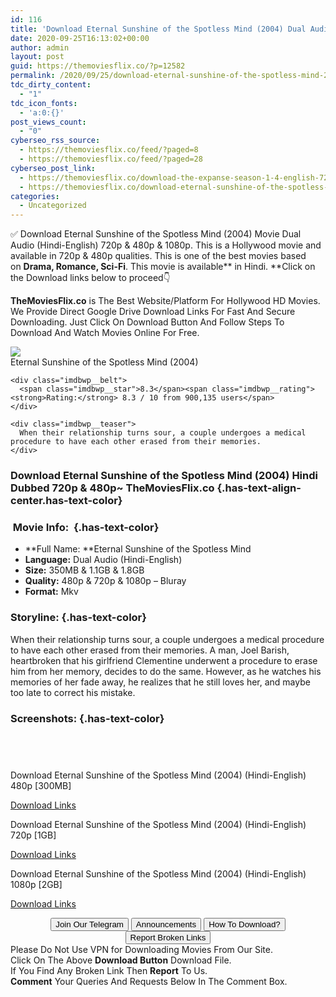 ```yaml
---
id: 116
title: 'Download Eternal Sunshine of the Spotless Mind (2004) Dual Audio {Hindi-English} 480p [350MB] || 720p [1.1GB] || 1080p [1.9GB]'
date: 2020-09-25T16:13:02+00:00
author: admin
layout: post
guid: https://themoviesflix.co/?p=12582
permalink: /2020/09/25/download-eternal-sunshine-of-the-spotless-mind-2004-dual-audio-hindi-english-480p-350mb-720p-1-1gb-1080p-1-9gb/
tdc_dirty_content:
  - "1"
tdc_icon_fonts:
  - 'a:0:{}'
post_views_count:
  - "0"
cyberseo_rss_source:
  - https://themoviesflix.co/feed/?paged=8
  - https://themoviesflix.co/feed/?paged=28
cyberseo_post_link:
  - https://themoviesflix.co/download-the-expanse-season-1-4-english-720p/
  - https://themoviesflix.co/download-eternal-sunshine-of-the-spotless-mind-2004-hindi-480p-720p-1080p/
categories:
  - Uncategorized
---
```

✅ Download Eternal Sunshine of the Spotless Mind (2004)&nbsp;Movie&nbsp;Dual Audio (Hindi-English)&nbsp;720p&nbsp;&&nbsp;480p&nbsp;& 1080p. This is a Hollywood movie and available in&nbsp;720p&nbsp;&&nbsp;480p&nbsp;qualities. This is one of the best movies based on&nbsp;**Drama, Romance, Sci-Fi**. This movie is available**&nbsp;in&nbsp;Hindi.&nbsp;**Click on the Download links below to proceed👇

**TheMoviesFlix.co**&nbsp;is The Best Website/Platform For Hollywood HD Movies. We Provide Direct Google Drive Download Links For Fast And Secure Downloading. Just Click On Download Button And Follow Steps To Download And Watch Movies Online For Free.

<div class="imdbwp imdbwp--movie dark">
  <div class="imdbwp__thumb">
    <a class="imdbwp__link" target="_blank" title="Eternal Sunshine of the Spotless Mind" href="https://www.imdb.com/title/tt0338013/" rel="nofollow noopener noreferrer"><img class="imdbwp__img" src="https://m.media-amazon.com/images/M/MV5BMTY4NzcwODg3Nl5BMl5BanBnXkFtZTcwNTEwOTMyMw@@._V1_SX300.jpg" /></a>
  </div>
  
  <div class="imdbwp__content">
    <div class="imdbwp__header">
      <span class="imdbwp__title">Eternal Sunshine of the Spotless Mind</span> (2004)
    </div>
    
    <div class="imdbwp__belt">
      <span class="imdbwp__star">8.3</span><span class="imdbwp__rating"><strong>Rating:</strong> 8.3 / 10 from 900,135 users</span>
    </div>
    
    <div class="imdbwp__teaser">
      When their relationship turns sour, a couple undergoes a medical procedure to have each other erased from their memories.
    </div>
  </div>
</div>

### Download Eternal Sunshine of the Spotless Mind (2004) Hindi Dubbed 720p & 480p~ TheMoviesFlix.co {.has-text-align-center.has-text-color}

### &nbsp;Movie Info:&nbsp; {.has-text-color}

  * **Full Name:&nbsp;**Eternal Sunshine of the Spotless Mind
  * **Language:**&nbsp;Dual Audio (Hindi-English)
  * **Size:**&nbsp;350MB & 1.1GB & 1.8GB
  * **Quality:**&nbsp;480p & 720p & 1080p – Bluray
  * **Format:**&nbsp;Mkv

### Storyline: {.has-text-color}

When their relationship turns sour, a couple undergoes a medical procedure to have each other erased from their memories. A man, Joel Barish, heartbroken that his girlfriend Clementine underwent a procedure to erase him from her memory, decides to do the same. However, as he watches his memories of her fade away, he realizes that he still loves her, and maybe too late to correct his mistake.

### Screenshots: {.has-text-color}

<div class="wp-block-image">
  <figure class="aligncenter"><img src="https://i.imgur.com/sbzrYCa.jpg" alt /></figure>
</div>

<div class="wp-block-image">
  <figure class="aligncenter"><img src="https://i.imgur.com/E2XbVDd.jpg" alt /></figure>
</div>

<div class="wp-block-image">
  <figure class="aligncenter"><img src="https://i.imgur.com/jJIUhqD.png" alt /></figure>
</div>

<div class="wp-block-image">
  <figure class="aligncenter"><img src="https://i.imgur.com/aGDPtPG.png" alt /></figure>
</div>

<p class="has-text-align-center has-text-color has-medium-font-size">
  Download Eternal Sunshine of the Spotless Mind (2004) (Hindi-English) 480p [300MB]
</p>

<span class="mb-center maxbutton-3-center"><span class="maxbutton-3-container mb-container"><a class="maxbutton-3 maxbutton maxbutton-post-button" target="_blank" rel="nofollow noopener noreferrer" href="https://coinquint.com/a11718/"><span class="mb-text">Download Links</span></a></span></span>

<p class="has-text-align-center has-text-color has-medium-font-size">
  Download Eternal Sunshine of the Spotless Mind (2004) (Hindi-English) 720p [1GB]
</p>

<span class="mb-center maxbutton-3-center"><span class="maxbutton-3-container mb-container"><a class="maxbutton-3 maxbutton maxbutton-post-button" target="_blank" rel="nofollow noopener noreferrer" href="https://coinquint.com/a11720/"><span class="mb-text">Download Links</span></a></span></span>

<p class="has-text-align-center has-text-color has-medium-font-size">
  Download Eternal Sunshine of the Spotless Mind (2004) (Hindi-English) 1080p [2GB]
</p>

<span class="mb-center maxbutton-3-center"><span class="maxbutton-3-container mb-container"><a class="maxbutton-3 maxbutton maxbutton-post-button" target="_blank" rel="nofollow noopener noreferrer" href="https://coinquint.com/a11722/"><span class="mb-text">Download Links</span></a></span></span>

<center>
</center>

<center>
  <a href="https://t.me/themoviesflixcom" target="_blank" data-wpel-link="external" rel="nofollow external noopener noreferrer"><button class="button button5">Join Our Telegram</button></a> <a href="https://themoviesflix.co/download-eternal-sunshine-of-the-spotless-mind-2004-hindi-480p-720p-1080p/#" target="_blank" data-wpel-link="external" rel="nofollow external noopener noreferrer"><button class="button button5">Announcements</button></a> <a href="https://themoviesflix.com/how-to-download/" target="_blank" data-wpel-link="external" rel="nofollow external noopener noreferrer"><button class="button button5">How To Download?</button></a> <a href="https://themoviesflix.co/download-eternal-sunshine-of-the-spotless-mind-2004-hindi-480p-720p-1080p/#" target="_blank" data-wpel-link="external" rel="nofollow external noopener noreferrer"><button class="button button5">Report Broken Links</button></a>
</center>

<div class="alert alert-danger">
  Please Do Not Use VPN for Downloading Movies From Our Site.
</div>

<div class="alert alert-success">
  Click On The Above <strong>Download Button</strong> Download File.
</div>

<div class="alert alert-warning">
  If You Find Any Broken Link Then <strong>Report</strong> To Us.
</div>

<div class="alert alert-info">
  <strong>Comment</strong> Your Queries And Requests Below In The Comment Box.
</div>